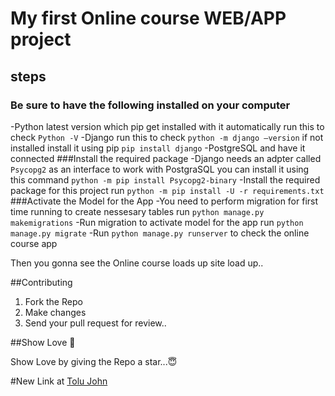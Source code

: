 # My first Online course WEB/APP project
## steps 
### Be sure to have the following installed on your computer
-Python latest version which pip get installed with it automatically run this to check `Python -V`
-Django run this to check `python -m django –version` if not installed install it using pip `pip install django`
-PostgreSQL and have it connected 
###Install the required package
-Django needs an adpter called `Psycopg2` as an interface to work with PostgraSQL you can install it using this command 
`python -m pip install Psycopg2-binary`
-Install the required package for this project run `python -m pip install -U -r requirements.txt`
###Activate the Model for the App
-You need to perform migration for first time running to create nessesary tables run `python manage.py makemigrations`
-Run migration to activate model for the app run `python manage.py migrate`
-Run `python manage.py runserver` to check the online course app

Then you gonna see the Online course loads up site load up..

##Contributing
1. Fork the Repo
2. Make changes
3. Send your pull request for review..

##Show Love 💓

Show Love by giving the Repo a star...😇

#New Link at [Tolu John](https://tolujohnport.netlify.app/)
